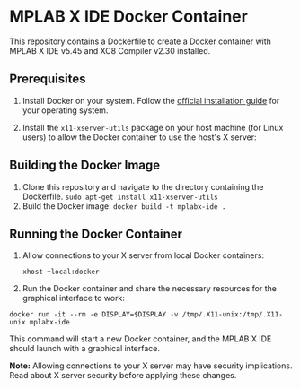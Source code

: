 # MPLAB X IDE Docker Container

This repository contains a Dockerfile to create a Docker container with MPLAB X IDE v5.45 and XC8 Compiler v2.30 installed.

## Prerequisites

1. Install Docker on your system. Follow the [official installation guide](https://docs.docker.com/engine/install/) for your operating system.

2. Install the `x11-xserver-utils` package on your host machine (for Linux users) to allow the Docker container to use the host's X server:

## Building the Docker Image

1. Clone this repository and navigate to the directory containing the Dockerfile.
``` sudo apt-get install x11-xserver-utils ```
2. Build the Docker image:
```docker build -t mplabx-ide .```

## Running the Docker Container

1. Allow connections to your X server from local Docker containers:

   ``` xhost +local:docker ```

2. Run the Docker container and share the necessary resources for the graphical interface to work:

``` docker run -it --rm -e DISPLAY=$DISPLAY -v /tmp/.X11-unix:/tmp/.X11-unix mplabx-ide ```

This command will start a new Docker container, and the MPLAB X IDE should launch with a graphical interface.

**Note:** Allowing connections to your X server may have security implications. Read about X server security before applying these changes.
